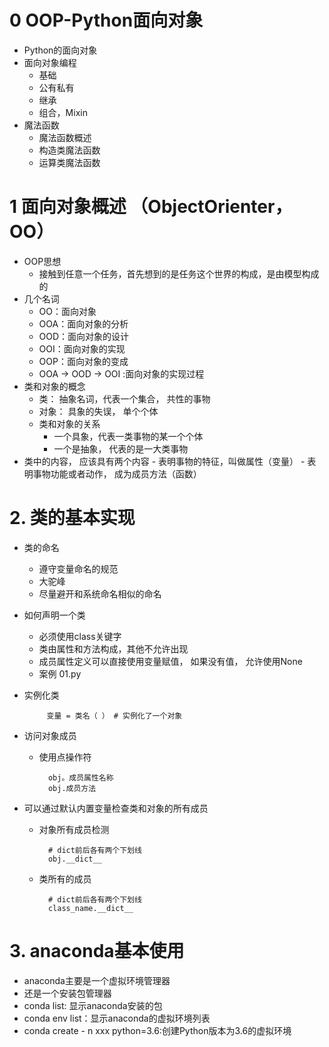 # 0 OOP-Python面向对象
- Python的面向对象
- 面向对象编程
    - 基础
    - 公有私有
    - 继承
    - 组合，Mixin
- 魔法函数
    - 魔法函数概述
    - 构造类魔法函数
    - 运算类魔法函数
    
# 1 面向对象概述 （ObjectOrienter，OO）
- OOP思想
    - 接触到任意一个任务，首先想到的是任务这个世界的构成，是由模型构成的
- 几个名词
     - OO：面向对象
     - OOA：面向对象的分析
     - OOD：面向对象的设计
     - OOI：面向对象的实现
     - OOP：面向对象的变成
     - OOA -> OOD -> OOI :面向对象的实现过程
- 类和对象的概念
    - 类： 抽象名词，代表一个集合， 共性的事物
    - 对象： 具象的失误， 单个个体
    - 类和对象的关系
        - 一个具象，代表一类事物的某一个个体
        - 一个是抽象， 代表的是一大类事物
- 类中的内容， 应该具有两个内容
        - 表明事物的特征，叫做属性（变量）
        - 表明事物功能或者动作， 成为成员方法（函数）
        
# 2. 类的基本实现
- 类的命名
    - 遵守变量命名的规范
    - 大驼峰
    - 尽量避开和系统命名相似的命名
- 如何声明一个类
     - 必须使用class关键字
     - 类由属性和方法构成，其他不允许出现
     - 成员属性定义可以直接使用变量赋值， 如果没有值， 允许使用None
     - 案例 01.py
 - 实例化类
 
            变量 = 类名（ ） # 实例化了一个对象
 - 访问对象成员
    - 使用点操作符
            
            
            obj。成员属性名称
            obj.成员方法
 - 可以通过默认内置变量检查类和对象的所有成员
    - 对象所有成员检测
    
            # dict前后各有两个下划线
            obj.__dict__
    - 类所有的成员
            
            # dict前后各有两个下划线
            class_name.__dict__
            
     
# 3. anaconda基本使用
- anaconda主要是一个虚拟环境管理器
- 还是一个安装包管理器
- conda list: 显示anaconda安装的包
- conda env list：显示anaconda的虚拟环境列表
- conda create - n xxx python=3.6:创建Python版本为3.6的虚拟环境